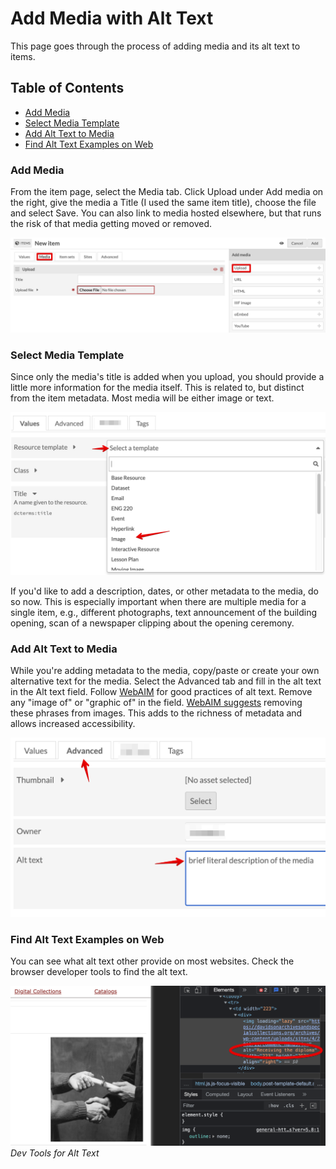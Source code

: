 # Add Media with Alt Text
<!-- no toc -->
This page goes through the process of adding media and its alt text to items.

## Table of Contents

- [Add Media](#add-media)
- [Select Media Template](#select-media-template)
- [Add Alt Text to Media](#add-alt-text-to-media)
- [Find Alt Text Examples on Web](#find-alt-text-examples-on-web)

### Add Media

From the item page, select the Media tab. Click Upload under Add media on the right, give the media a Title (I used the same item title), choose the file and select Save. You can also link to media hosted elsewhere, but that runs the risk of that media getting moved or removed.

![Upload Media](./help_files/New_Item_Media.png "Upload Media")

### Select Media Template

Since only the media's title is added when you upload, you should provide a little more information for the media itself. This is related to, but distinct from the item metadata. Most media will be either image or text.

![Select Media Template](help_files/Media_Template.png)

If you'd like to add a description, dates, or other metadata to the media, do so now. This is especially important when there are multiple media for a single item, e.g., different photographs, text announcement of the building opening, scan of a newspaper clipping about the opening ceremony.

### Add Alt Text to Media

While you're adding metadata to the media, copy/paste or create your own alternative text for the media. Select the Advanced tab and fill in the alt text in the Alt text field. Follow [WebAIM](https://webaim.org/techniques/alttext/#context) for good practices of alt text. Remove any "image of" or "graphic of" in the field. [WebAIM suggests](https://webaim.org/techniques/alttext/#context) removing these phrases from images. This adds to the richness of metadata and allows increased accessibility.

![Add Alt Text](./help_files/Alt_Text_Add.png)

### Find Alt Text Examples on Web

You can see what alt text other provide on most websites. Check the browser developer tools to find the alt text.

![Dev Tools](./help_files/Alt_Text_Dev_Tools.png "Dev Tools")*Dev Tools for Alt Text*
